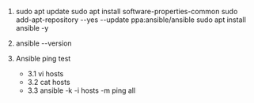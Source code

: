1.  sudo apt update
    sudo apt install software-properties-common
    sudo add-apt-repository --yes --update ppa:ansible/ansible
    sudo apt install ansible -y

2. ansible --version

3. Ansible ping test
    
    * 3.1  vi hosts
    * 3.2  cat hosts
    * 3.3  ansible -k -i hosts -m ping all


